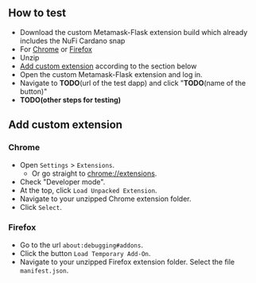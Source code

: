 ## How to test

- Download the custom Metamask-Flask extension build which already includes the NuFi Cardano snap
- For [Chrome](https://github.com/nufi-official/metamask-snap-demo/releases/download/0.0.1/nufi-snap-demo-metamask-ext-build-chrome-0.0.1.zip) or [Firefox](https://github.com/nufi-official/metamask-snap-demo/releases/download/0.0.1/nufi-snap-demo-metamask-ext-build-firefox-0.0.1.zip)
- Unzip
- [Add custom extension](https://github.com/nufi-official/metamask-snap-demo#add-custom-extension) according to the section below
- Open the custom Metamask-Flask extension and log in.
- Navigate to **TODO**(url of the test dapp) and click "**TODO**(name of the button)"
- **TODO(other steps for testing)**


## Add custom extension  

### Chrome

* Open `Settings` > `Extensions`.
  * Or go straight to [chrome://extensions](chrome://extensions).
* Check "Developer mode".
* At the top, click `Load Unpacked Extension`.
* Navigate to your unzipped Chrome extension folder.
* Click `Select`.



### Firefox

* Go to the url `about:debugging#addons`.
* Click the button `Load Temporary Add-On`.
* Navigate to your unzipped Firefox extension folder. Select the file `manifest.json`.
